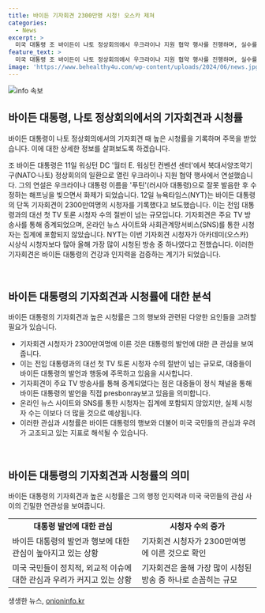 ```yaml
---
title: 바이든 기자회견 2300만명 시청! 오스카 제쳐
categories:
  - News
excerpt: >
  미국 대통령 조 바이든이 나토 정상회의에서 우크라이나 지원 협약 행사를 진행하며, 실수를 범한 모습이 화제가 되었다. 바이든 대통령은 1시간 가량의 단독 기자회견을 통해 2300만여명의 TV 시청자를 동원, 트럼프 전 대통령과의 대선 토론을 상회하는 시청률을 기록했다. 이는 올해 가장 많이 시청된 방송 중 하나로, 그의 건강과 인지력에 대한 관심을 불러일으켰다. 함께, 바이든 대통령은 전임 대통령들과는 다르게 기자회견을 자주 하지 않아 더욱 주목받았다.
feature_text: >
  미국 대통령 조 바이든이 나토 정상회의에서 우크라이나 지원 협약 행사를 진행하며, 실수를 범한 모습이 화제가 되었다. 바이든 대통령은 1시간 가량의 단독 기자회견을 통해 2300만여명의 TV 시청자를 동원, 트럼프 전 대통령과의 대선 토론을 상회하는 시청률을 기록했다. 이는 올해 가장 많이 시청된 방송 중 하나로, 그의 건강과 인지력에 대한 관심을 불러일으켰다. 함께, 바이든 대통령은 전임 대통령들과는 다르게 기자회견을 자주 하지 않아 더욱 주목받았다.
image: 'https://www.behealthy4u.com/wp-content/uploads/2024/06/news.jpg'
---
```


<p><img src="https://www.behealthy4u.com/wp-content/uploads/2024/06/news.jpg" alt="info 속보" /></p>

<h2 data-ke-size="size26">바이든 대통령, 나토 정상회의에서의 기자회견과 시청률</h2>

<p>바이든 대통령이 나토 정상회의에서의 기자회견 때 높은 시청률을 기록하며 주목을 받았습니다. 이에 대한 상세한 정보를 살펴보도록 하겠습니다.</p>

<p data-ke-size="size16">조 바이든 대통령은 11일 워싱턴 DC '월터 E. 워싱턴 컨벤션 센터'에서 북대서양조약기구(NATO·나토) 정상회의의 일환으로 열린 우크라이나 지원 협약 행사에서 연설했습니다. 그의 연설은 우크라이나 대통령 이름을 '푸틴'(러시아 대통령)으로 잘못 발음한 후 수정하는 해프닝을 빚으면서 화제가 되었습니다. 12일 뉴욕타임스(NYT)는 바이든 대통령의 단독 기자회견이 2300만여명의 시청자를 기록했다고 보도했습니다. 이는 전임 대통령과의 대선 첫 TV 토론 시청자 수의 절반이 넘는 규모입니다. 기자회견은 주요 TV 방송사를 통해 중계되었으며, 온라인 뉴스 사이트와 사회관계망서비스(SNS)를 통한 시청자는 집계에 포함되지 않았습니다. NYT는 이번 기자회견 시청자가 아카데미(오스카) 시상식 시청자보다 많아 올해 가장 많이 시청된 방송 중 하나였다고 전했습니다. 이러한 기자회견은 바이든 대통령의 건강과 인지력을 검증하는 계기가 되었습니다.</p>

<p data-ke-size="size16">&nbsp;</p>

<h2 data-ke-size="size26">바이든 대통령의 기자회견과 시청률에 대한 분석</h2>

<p>바이든 대통령의 기자회견과 높은 시청률은 그의 행보와 관련된 다양한 요인들을 고려할 필요가 있습니다.</p>

<ul>
    <li>기자회견 시청자가 2300만여명에 이른 것은 대통령의 발언에 대한 큰 관심을 보여줍니다.</li>
    <li>이는 전임 대통령과의 대선 첫 TV 토론 시청자 수의 절반이 넘는 규모로, 대중들이 바이든 대통령의 발언과 행동에 주목하고 있음을 시사합니다.</li>
    <li>기자회견이 주요 TV 방송사를 통해 중계되었다는 점은 대중들이 정식 채널을 통해 바이든 대통령의 발언을 직접 presbonray보고 있음을 의미합니다.</li>
    <li>온라인 뉴스 사이트와 SNS를 통한 시청자는 집계에 포함되지 않았지만, 실제 시청자 수는 이보다 더 많을 것으로 예상됩니다.</li>
    <li>이러한 관심과 시청률은 바이든 대통령의 행보와 더불어 미국 국민들의 관심과 우려가 고조되고 있는 지표로 해석될 수 있습니다.</li>
</ul>

<p data-ke-size="size16">&nbsp;</p>

<h2 data-ke-size="size26">바이든 대통령의 기자회견과 시청률의 의미</h2>

<p>바이든 대통령의 기자회견과 높은 시청률은 그의 행정 인지력과 미국 국민들의 관심 사이의 긴밀한 연관성을 보여줍니다.</p>

<table>
    <tbody>
        <tr>
            <td style="text-align: center; height: 17px;"><b>대통령 발언에 대한 관심</b></td>
            <td style="text-align: center; height: 17px;"><b>시청자 수의 증가</b></td>
        </tr>
        <tr>
            <td style="text-align: left; height: 17px;">바이든 대통령의 발언과 행보에 대한 관심이 높아지고 있는 상황</td>
            <td style="text-align: left; height: 17px;">기자회견 시청자가 2300만여명에 이른 것으로 확인</td>
        </tr>
        <tr>
            <td style="text-align: left; height: 17px;">미국 국민들이 정치적, 외교적 이슈에 대한 관심과 우려가 커지고 있는 상황</td>
            <td style="text-align: left; height: 17px;">기자회견은 올해 가장 많이 시청된 방송 중 하나로 손꼽히는 규모</td>
        </tr>
    </tbody>
</table>
생생한 뉴스, <a href="https://onioninfo.kr" rel="dofollow">onioninfo.kr</a>


